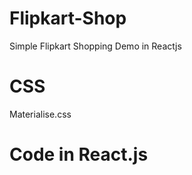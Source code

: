 # Flipkart-Shop
Simple Flipkart Shopping Demo in Reactjs

# CSS
Materialise.css

# Code in React.js  

